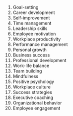 

1. Goal-setting
2. Career development
3. Self-improvement
4. Time management
5. Leadership skills
6. Employee motivation
7. Workplace productivity
8. Performance management
9. Personal growth
10. Business success
11. Professional development
12. Work-life balance
13. Team building
14. Mindfulness
15. Positive psychology
16. Workplace culture
17. Success strategies
18. Executive coaching
19. Organizational behavior
20. Employee engagement
